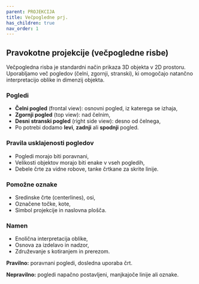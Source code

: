 ```yaml
---
parent: PROJEKCIJA
title: Večpogledne prj.
has_children: true
nav_order: 1
---
```


## Pravokotne projekcije (večpogledne risbe)

Večpogledna risba je standardni način prikaza 3D objekta v 2D prostoru. Uporabljamo več pogledov (čelni, zgornji, stranski), ki omogočajo natančno interpretacijo oblike in dimenzij objekta.

### Pogledi

- **Čelni pogled** (frontal view): osnovni pogled, iz katerega se izhaja,
- **Zgornji pogled** (top view): nad čelnim,
- **Desni stranski pogled** (right side view): desno od čelnega,
- Po potrebi dodamo **levi**, **zadnji** ali **spodnji** pogled.

### Pravila usklajenosti pogledov

- Pogledi morajo biti poravnani,
- Velikosti objektov morajo biti enake v vseh pogledih,
- Debele črte za vidne robove, tanke črtkane za skrite linije.

### Pomožne oznake

- Sredinske črte (centerlines), osi,
- Označene točke, kote,
- Simbol projekcije in naslovna plošča.

### Namen

- Enolična interpretacija oblike,
- Osnova za izdelavo in nadzor,
- Združevanje s kotiranjem in prerezom.

**Pravilno:** poravnani pogledi, dosledna uporaba črt.

**Nepravilno:** pogledi napačno postavljeni, manjkajoče linije ali oznake.

